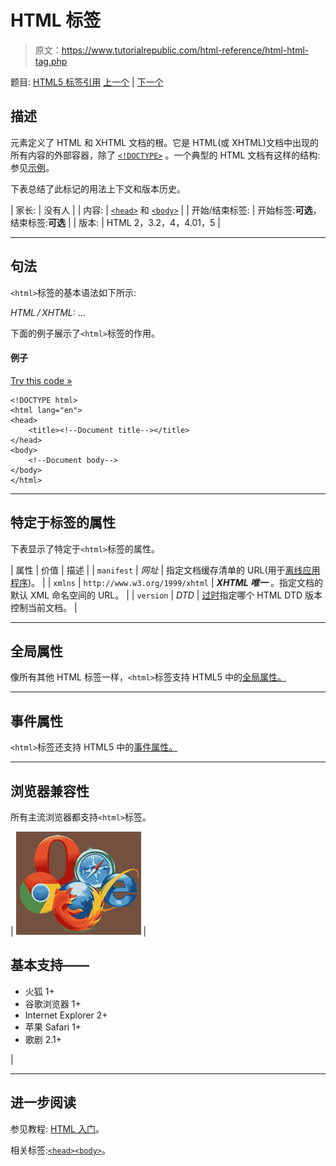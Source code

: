 # HTML 标签

> 原文：<https://www.tutorialrepublic.com/html-reference/html-html-tag.php>

题目: [HTML5 标签引用](html5-tags.php) [上一个](html-hr-tag.php) | [下一个](html-i-tag.php)

## 描述

元素定义了 HTML 和 XHTML 文档的根。它是 HTML(或 XHTML)文档中出现的所有内容的外部容器，除了 [`<!DOCTYPE>`](../html-tutorial/html-doctypes.php) 。一个典型的 HTML 文档有这样的结构:参见[示例](#typical-html-document)。

下表总结了此标记的用法上下文和版本历史。

| 家长: | 没有人 |
| 内容: | [`<head>`](html-head-tag.php) 和 [`<body>`](html-body-tag.php) |
| 开始/结束标签: | 开始标签:**可选**，结束标签:**可选** |
| 版本: | HTML 2，3.2，4，4.01，5 |

* * *

## 句法

`<html>`标签的基本语法如下所示:

*HTML / XHTML:* <html> ... </html>

下面的例子展示了`<html>`标签的作用。

#### 例子

[Try this code »](../codelab.php?topic=html&file=html-tag "Try this code using online Editor")

```
<!DOCTYPE html>
<html lang="en">
<head>
    <title><!--Document title--></title>
</head>
<body>
    <!--Document body-->
</body>
</html>
```

* * *

## 特定于标签的属性

下表显示了特定于`<html>`标签的属性。

| 属性 | 价值 | 描述 |
| `manifest` | *网址* | 指定文档缓存清单的 URL(用于[离线应用程序](../html-tutorial/html5-application-cache.php))。 |
| `xmlns` | `http://www.w3.org/1999/xhtml` | ***XHTML 唯一*** 。指定文档的默认 XML 命名空间的 URL。 |
| `version` | *DTD* | [过时](../definitions.php#obsolete "Not supported in HTML5")指定哪个 HTML DTD 版本控制当前文档。 |

* * *

## 全局属性

像所有其他 HTML 标签一样，`<html>`标签支持 HTML5 中的[全局属性。](html5-global-attributes.php)

* * *

## 事件属性

`<html>`标签还支持 HTML5 中的[事件属性。](html5-event-attributes.php)

* * *

## 浏览器兼容性

所有主流浏览器都支持`<html>`标签。

| ![Browsers Icon](img/e9331123c77668c1832e541c2fca1002.png) | 

## 基本支持——

*   火狐 1+
*   谷歌浏览器 1+
*   Internet Explorer 2+
*   苹果 Safari 1+
*   歌剧 2.1+

 |

* * *

## 进一步阅读

参见教程: [HTML 入门](../html-tutorial/html-get-started.php)。

相关标签:[`<head>`](html-head-tag.php)[`<body>`](html-body-tag.php)。